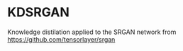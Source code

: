 # KDSRGAN
Knowledge distilation applied to the SRGAN network from https://github.com/tensorlayer/srgan
